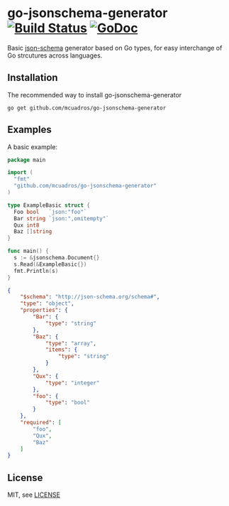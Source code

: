 go-jsonschema-generator [![Build Status](https://travis-ci.org/mcuadros/go-jsonschema-generator.png?branch=master)](https://travis-ci.org/mcuadros/go-jsonschema-generator) [![GoDoc](http://godoc.org/github.com/mcuadros/go-jsonschema-generator?status.png)](http://godoc.org/github.com/mcuadros/go-jsonschema-generator)
==============================

Basic [json-schema](http://json-schema.org/) generator based on Go types, for easy interchange of Go strcutures across languages.


Installation
------------

The recommended way to install go-jsonschema-generator

```
go get github.com/mcuadros/go-jsonschema-generator
```

Examples
--------

A basic example:

```go
package main

import (
  "fmt"
  "github.com/mcuadros/go-jsonschema-generator"
)

type ExampleBasic struct {
  Foo bool   `json:"foo"`
  Bar string `json:",omitempty"`
  Qux int8
  Baz []string
}

func main() {
  s := &jsonschema.Document{}
  s.Read(&ExampleBasic{})
  fmt.Println(s)
}
```

```json
{
    "$schema": "http://json-schema.org/schema#",
    "type": "object",
    "properties": {
        "Bar": {
            "type": "string"
        },
        "Baz": {
            "type": "array",
            "items": {
                "type": "string"
            }
        },
        "Qux": {
            "type": "integer"
        },
        "foo": {
            "type": "bool"
        }
    },
    "required": [
        "foo",
        "Qux",
        "Baz"
    ]
}
```

License
-------

MIT, see [LICENSE](LICENSE)
